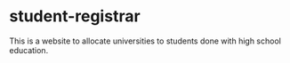 # student-registrar
This is a website to allocate universities to students done with high school education.
